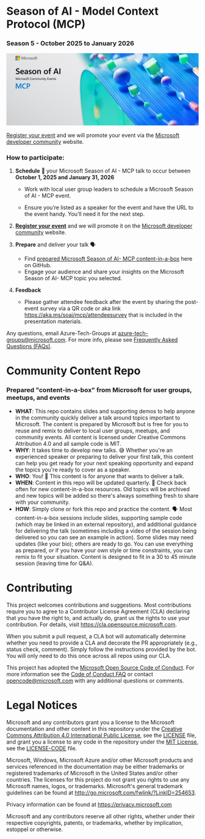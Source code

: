# Season of AI - Model Context Protocol (MCP)
### Season 5  - October 2025 to January 2026

![Season of AI](assets/Season-of-AI-MCP-1.png)

[Register your event](https://aka.ms/soai/mcp/registerevent) and we will promote your event via the [Microsoft developer community](https://aka.ms/soai/mcp/devcom) website.


### How to participate:

1.	**Schedule** 📆 your Microsoft Season of AI  - MCP talk to occur between **October 1, 2025 and January 31, 2026** 
    -	Work with local user group leaders to schedule a Microsoft Season of AI - MCP event. 

    - Ensure you’re listed as a speaker for the event and have the URL to the event handy. You’ll need it for the next step. 

2. **[Register your event](https://aka.ms/soai/mcp/registerevent)** and we will promote it on the [Microsoft developer community](https://aka.ms/soai/mcp/devcom) website. 


3.	**Prepare** and deliver your talk 🗣️
    -	Find [prepared Microsoft Season of AI- MCP content-in-a-box](https://aka.ms/soai/mcp/ciab) here on GitHub.
    -	Engage your audience and share your insights on the Microsoft Season of AI- MCP topic you selected.
   
4. **Feedback**
    - Please gather attendee feedback after the event by sharing the post-event survey via a QR code or aka link https://aka.ms/soai/mcp/attendeesurvey that is included in the presentation materials.

Any questions, email Azure-Tech-Groups at azure-tech-groups@microsoft.com. For more info, please see [Frequently Asked Questions (FAQs)](https://github.com/microsoft/community-content/wiki/Season-of-AI:-FAQs).


# Community Content Repo
### Prepared "content-in-a-box" from Microsoft for user groups, meetups, and events

- **WHAT**: This repo contains slides and supporting demos to help anyone in the community quickly deliver a talk around topics important to Microsoft. The content is prepared by Microsoft but is free for you to reuse and remix to deliver to local user groups, meetups, and community events. All content is licensed under Creative Commons Attribution 4.0 and all sample code is MIT.
- **WHY**: It takes time to develop new talks. 😅 Whether you're an experienced speaker or preparing to deliver your first talk, this content can help you get ready for your next speaking opportunity and expand the topics you're ready to cover as a speaker.
- **WHO**: You! 🎉 This content is for anyone that wants to deliver a talk.
- **WHEN**: Content in this repo will be updated quarterly. 📆 Check back often for new content-in-a-box resources. Old topics will be archived and new topics will be added so there's always something fresh to share with your community.
- **HOW**: Simply clone or fork this repo and practice the content. 🗣️ Most content-in-a-box sessions include slides, supporting sample code (which may be linked in an external repository), and additional guidance for delivering the talk (sometimes including a video of the session being delivered so you can see an example in action). Some slides may need updates (like your bio); others are ready to go. You can use everything as prepared, or if you have your own style or time constraints, you can remix to fit your situation. Content is designed to fit in a 30 to 45 minute session (leaving time for Q&A).

# Contributing

This project welcomes contributions and suggestions.  Most contributions require you to agree to a
Contributor License Agreement (CLA) declaring that you have the right to, and actually do, grant us
the rights to use your contribution. For details, visit https://cla.opensource.microsoft.com.

When you submit a pull request, a CLA bot will automatically determine whether you need to provide
a CLA and decorate the PR appropriately (e.g., status check, comment). Simply follow the instructions
provided by the bot. You will only need to do this once across all repos using our CLA.

This project has adopted the [Microsoft Open Source Code of Conduct](https://opensource.microsoft.com/codeofconduct/).
For more information see the [Code of Conduct FAQ](https://opensource.microsoft.com/codeofconduct/faq/) or
contact [opencode@microsoft.com](mailto:opencode@microsoft.com) with any additional questions or comments.

# Legal Notices

Microsoft and any contributors grant you a license to the Microsoft documentation and other content
in this repository under the [Creative Commons Attribution 4.0 International Public License](https://creativecommons.org/licenses/by/4.0/legalcode),
see the [LICENSE](LICENSE) file, and grant you a license to any code in the repository under the [MIT License](https://opensource.org/licenses/MIT), see the
[LICENSE-CODE](LICENSE-CODE) file.

Microsoft, Windows, Microsoft Azure and/or other Microsoft products and services referenced in the documentation
may be either trademarks or registered trademarks of Microsoft in the United States and/or other countries.
The licenses for this project do not grant you rights to use any Microsoft names, logos, or trademarks.
Microsoft's general trademark guidelines can be found at http://go.microsoft.com/fwlink/?LinkID=254653.

Privacy information can be found at https://privacy.microsoft.com

Microsoft and any contributors reserve all other rights, whether under their respective copyrights, patents,
or trademarks, whether by implication, estoppel or otherwise.
